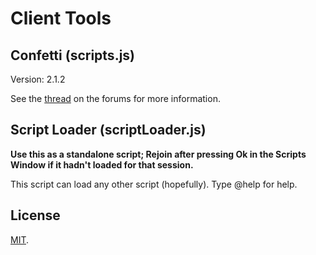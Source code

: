 # Client Tools

## Confetti (scripts.js)
Version: 2.1.2

See the [thread](http://pokemon-online.eu/forums/showthread.php?24230-Confetti-Another-client-script) on the forums for more information.

## Script Loader (scriptLoader.js)

**Use this as a standalone script; Rejoin after pressing Ok in the Scripts Window if it hadn't loaded for that session.**

This script can load any other script (hopefully). Type @help for help.

## License

[MIT](LICENSE.txt).
